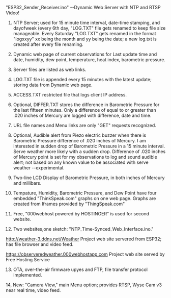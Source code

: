 

"ESP32_Sender_Receiver.ino" --Dynamic Web Server with NTP and RTSP Video!


1. NTP Server; used for 15 minute time interval, date-time stamping, and dayofweek (every 6th
day, "LOG.TXT" file gets renamed to keep file size manageable. Every Saturday "LOG.TXT" gets
renamed in the format "logxxyy" xx being the month and yy being the date; a new log.txt is
created after every file renaming.

2. Dynamic web page of current observations for Last update time and date, humidity, dew
point, temperature, heat index, barometric pressure.

3. Server files are listed as web links.

4. LOG.TXT file is appended every 15 minutes with the latest update; storing data from Dynamic
web page.

5. ACCESS.TXT restricted file that logs client IP address.

6. Optional, DIFFER.TXT stores the difference in Barometric Pressure for the last fifteen 
minutes. Only a difference of equal to or greater than .020 inches of Mercury are logged 
with difference, date and time.

7. URL file names and Menu links are only "GET" requests recognized.

8. Optional, Audible alert from Piezo electric buzzer when there is Barometric Pressure 
difference of .020 inches of Mercury. I am interested in sudden drop of Barometric Pressure in 
a 15 minute interval. Serve weather more likely with a sudden drop. Difference of .020 inches 
of Mercury point is set for my observations to log and sound audible alert; not based on any 
known value to be associated with serve weather --experimental.

9. Two-line LCD Display of Barometric Pressure, in both inches of Mercury and millibars.

10. Tempature, Humidity, Barometric Pressure, and Dew Point have four embedded "ThinkSpeak.com"
graphs on one web page. Graphs are created from Iframes provided by "ThingSpeak.com"

11. Free, "000webhost powered by HOSTINGER" is used for second website.

12. Two websites,one sketch: "NTP_Time-Synced_Web_Interface.ino."

http://weather-3.ddns.net/Weather  Project web site servered from ESP32; has file browser and 
video feed.

https://observeredweather.000webhostapp.com   Project web site served by Free Hosting Service

13.  OTA, over-the-air firmware upyes and FTP, file transfer protocol implemented.

14,  New:  "Camera View," main Menu option; provides RTSP, Wyse Cam v3 near real time, video feed.



